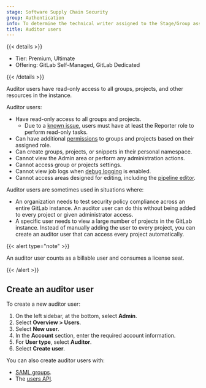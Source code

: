 ```yaml
---
stage: Software Supply Chain Security
group: Authentication
info: To determine the technical writer assigned to the Stage/Group associated with this page, see https://handbook.gitlab.com/handbook/product/ux/technical-writing/#assignments
title: Auditor users
---
```


{{< details >}}

- Tier: Premium, Ultimate
- Offering: GitLab Self-Managed, GitLab Dedicated

{{< /details >}}

Auditor users have read-only access to all groups, projects, and other resources in the instance.

Auditor users:

- Have read-only access to all groups and projects.
  - Due to a [known issue](https://gitlab.com/gitlab-org/gitlab/-/issues/542815), users must have at least the Reporter role to perform read-only tasks.
- Can have additional [permissions](../user/permissions.md) to groups and projects based on their assigned role.
- Can create groups, projects, or snippets in their personal namespace.
- Cannot view the Admin area or perform any administration actions.
- Cannot access group or projects settings.
- Cannot view job logs when [debug logging](../ci/variables/variables_troubleshooting.md#enable-debug-logging) is enabled.
- Cannot access areas designed for editing, including the [pipeline editor](../ci/pipeline_editor/_index.md).

Auditor users are sometimes used in situations where:

- An organization needs to test security policy compliance across an entire GitLab instance.
  An auditor user can do this without being added to every project or given administrator access.
- A specific user needs to view a large number of projects in the GitLab instance. Instead of
  manually adding the user to every project, you can create an auditor user that can access
  every project automatically.

{{< alert type="note" >}}

An auditor user counts as a billable user and consumes a license seat.

{{< /alert >}}

## Create an auditor user

To create a new auditor user:

1. On the left sidebar, at the bottom, select **Admin**.
1. Select **Overview > Users**.
1. Select **New user**.
1. In the **Account** section, enter the required account information.
1. For **User type**, select **Auditor**.
1. Select **Create user**.

You can also create auditor users with:

- [SAML groups](../integration/saml.md#auditor-groups).
- The [users API](../api/users.md).
